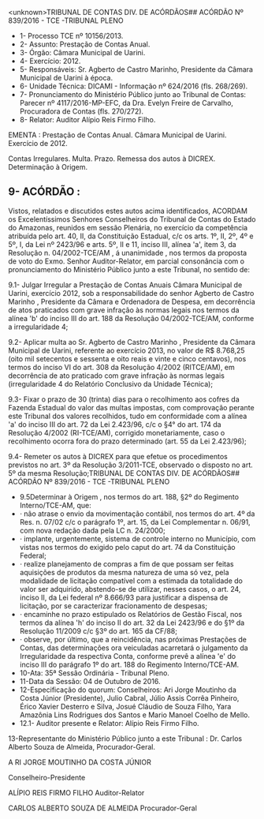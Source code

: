 &lt;unknown&gt;TRIBUNAL DE CONTAS DIV. DE ACÓRDÃOS## ACÓRDÃO Nº 839/2016 - TCE -TRIBUNAL PLENO

- 1- Processo TCE nº 10156/2013.
- 2- Assunto: Prestação de Contas Anual.
- 3- Órgão: Câmara Municipal de Uarini.
- 4- Exercício: 2012.
- 5- Responsáveis: Sr. Agberto de Castro  Marinho, Presidente da Câmara  Municipal de Uarini à época.
- 6- Unidade Técnica: DICAMI - Informação nº 624/2016 (fls. 268/269).
- 7-  Pronunciamento  do Ministério Público  junto  ao Tribunal  de Contas: Parecer  nº 4117/2016-MP-EFC,  da  Dra.  Evelyn  Freire  de  Carvalho,  Procuradora  de  Contas  (fls. 270/272).
- 8- Relator: Auditor Alípio Reis Firmo Filho.

EMENTA : Prestação  de  Contas  Anual.  Câmara Municipal de Uarini. Exercício de 2012.

Contas  Irregulares.  Multa.  Prazo.  Remessa  dos autos à DICREX. Determinação à Origem.

## 9- ACÓRDÃO :

Vistos, relatados e discutidos estes autos acima identificados, ACORDAM os Excelentíssimos Senhores Conselheiros do Tribunal de Contas do Estado do Amazonas, reunidos em sessão Plenária, no exercício da competência atribuída pelo art.  40,  II, da Constituição Estadual, c/c os arts. 1º, II, 2º, 4º e 5º, I, da Lei nº 2423/96 e arts. 5º, II e 11, inciso  III,  alínea  'a',  item  3,  da  Resolução  n.  04/2002-TCE/AM ,  á  unanimidade , nos termos da proposta de voto do Exmo. Senhor Auditor-Relator, em parcial consonância com o pronunciamento do Ministério Público junto a este Tribunal, no sentido de:

9.1-  Julgar  Irregular a  Prestação  de  Contas  Anuais  Câmara  Municipal  de Uarini,  exercício 2012, sob a responsabilidade do senhor Agberto de Castro Marinho , Presidente da Câmara e Ordenadora de Despesa, em decorrência de atos praticados com grave  infração  às  normas  legais  nos  termos  da  alínea  'b'  do  inciso  III  do  art.  188  da Resolução 04/2002-TCE/AM, conforme a irregularidade 4;

9.2- Aplicar multa ao Sr. Agberto de Castro Marinho , Presidente da Câmara Municipal  de  Uarini,  referente  ao  exercício  2013,  no  valor  de R$  8.768,25 (oito  mil setecentos e sessenta e oito reais e vinte e cinco centavos), nos termos do inciso VI do art.  308 da Resolução 4/2002 (RITCE/AM), em decorrência de ato praticado com grave infração às normas legais (irregularidade 4 do Relatório Conclusivo da Unidade Técnica);

9.3-  Fixar  o  prazo  de  30  (trinta)  dias para  o  recolhimento  aos  cofres  da Fazenda Estadual do valor das multas impostas, com comprovação perante este Tribunal dos valores recolhidos, tudo em conformidade com a alínea 'a' do inciso III do art. 72 da Lei 2.423/96,  c/c  o  §4°  do  art. 174  da  Resolução  4/2002  (RI-TCE/AM),  corrigido monetariamente, caso o recolhimento ocorra fora do prazo determinado (art.  55 da Lei 2.423/96);

9.4- Remeter os autos à DICREX para que efetue os procedimentos previstos no  art. 3º da  Resolução  3/2011-TCE,  observado  o  disposto  no  art.  5º  da  mesma Resolução;TRIBUNAL DE CONTAS DIV. DE ACÓRDÃOS## ACÓRDÃO Nº 839/2016 - TCE -TRIBUNAL PLENO

- 9.5Determinar  à  Origem , nos  termos  do  art.  188,  §2º  do  Regimento Interno/TCE-AM, que:
- · não atrase o envio da movimentação contábil, nos termos do art. 4º da Res. n. 07/02 c/c o parágrafo 1º, art.  15, da Lei Complementar n. 06/91, com nova redação dada pela LC n. 24/2000;
- · implante,  urgentemente,  sistema  de controle  interno  no  Município, com vistas nos termos do exigido pelo caput do art. 74 da Constituição Federal;
- · realize  planejamento  de  compras  a  fim  de  que  possam  ser  feitas aquisições de produtos da mesma natureza de uma só vez, pela modalidade de licitação compatível com a estimada da totalidade do valor ser adquirido, abstendo-se de utilizar, nesses casos, o art. 24, inciso II, da Lei federal nº 8.666/93 para justificar a dispensa de licitação, por se caracterizar fracionamento de despesas;
- · encaminhe no prazo estipulado os Relatórios de Gestão Fiscal, nos termos da alínea 'h' do inciso II do art. 32 da Lei 2423/96 e do §1º da Resolução 11/2009 c/c §3º do art. 165 da CF/88;
- · observe, por último, que a reincidência, nas próximas Prestações de Contas, das determinações ora veiculadas acarretará o julgamento da Irregularidade da respectiva Conta, conforme prevê a alínea 'e' do inciso III do parágrafo 1º do art. 188 do Regimento Interno/TCE-AM.
- 10-Ata: 35ª Sessão Ordinária - Tribunal Pleno.
- 11-Data da Sessão: 04 de Outubro de 2016.
- 12-Especificação  do  quorum: Conselheiros: Ari Jorge  Moutinho  da  Costa  Júnior (Presidente),  Julio  Cabral,  Júlio  Assis  Corrêa  Pinheiro,  Érico  Xavier  Desterro  e  Silva, Josué Cláudio de Souza Filho, Yara Amazônia Lins Rodrigues dos Santos e Mario Manoel Coelho de Mello.
- 12.1- Auditor presente e Relator: Alípio Reis Firmo Filho.

13-Representante  do  Ministério  Público  junto  a  este  Tribunal :  Dr.  Carlos  Alberto Souza de Almeida, Procurador-Geral.

A RI JORGE MOUTINHO DA COSTA JÚNIOR

Conselheiro-Presidente

ALÍPIO REIS FIRMO FILHO Auditor-Relator

CARLOS ALBERTO SOUZA DE ALMEIDA Procurador-Geral